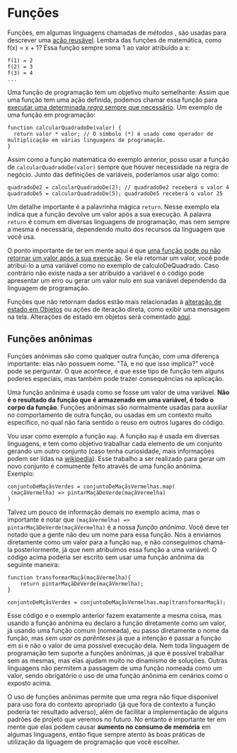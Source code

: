 

 # Funções

Funções, em algumas linguagens chamadas de *métodos* , são usadas para descrever uma <u>ação reusável</u>. Lembra das funções de matemática, como f(x) = x + 1? Essa função sempre soma 1 ao valor atribuído a x:

```
f(1) = 2
f(2) = 3
f(3) = 4
...
```

Uma função de programação tem um objetivo muito semelhante: Assim que uma função tem uma ação definida, podemos chamar essa função para <u>executar uma determinada *regra* sempre que necessário</u>. Um exemplo de uma função em programação:

```
function calcularQuadradoDe(valor) {
  return valor * valor; // O símbolo (*) é usado como operador de multiplicação em várias linguagens de programação.
}
```

Assim como a função matemática do exemplo anterior, posso usar a função de `calcularQuadradoDe(valor)` sempre que houver necessidade na regra de negócio. Junto das definições de variáveis, poderíamos usar algo como:

```
quadradoDe2 = calcularQuadradoDe(2); // quadradoDe2 receberá o valor 4
quadradoDe5 = calcularQuadradoDe(5); quadradoDe5 receberá o valor 25
```

Um detalhe importante é a palavrinha mágica `return`. Nesse exemplo ela indica que a função devolve um valor após a sua execução. A palavra `return` é comum em diversas linguagens de programação, mas nem sempre a mesma é necessária, dependendo muito dos recursos da linguagem que você usa.

O ponto importante de ter em mente aqui é que <u>uma função pode ou não retornar um valor após a sua execução</u>. Se ela retornar um valor, você pode atribuí-lo a uma variável como no exemplo de calculoDeQuadrado.
Caso contrário não existe nada a ser atribuído a variável e o código pode apresentar um erro ou gerar um valor nulo em sua variável dependendo da linguagem de programação.

Funções que não retornam dados estão mais relacionadas à <u>alteração de estado em Objetos</u> ou ações de iteração direta, como exibir uma mensagem na tela. Alterações de estado em objetos será comentado [aqui](classesObjetos.md).



 ## Funções anônimas

Funções anônimas são como qualquer outra função, com uma diferença importante: elas não possuem nome. "Tá, e no que isso implica?" você pode se perguntar. O que acontece, é que esse tipo de função tem alguns poderes especiais, mas também pode trazer consequências na aplicação.

Uma função anônima é usada como se fosse um valor de uma variável. **Não é o resultado da função que é armazenado em uma variável, é todo o corpo da função**. Funções anônimas são normalmente usadas para auxiliar no comportamento de outra função, ou usadas em um contexto muito específico, no qual não faria sentido o reuso em outros lugares do código.

Vou usar como exemplo a função `map`. A função `map` é usada em diversas linguagens, e tem como objetivo trabalhar cada elemento de um conjunto gerando um outro conjunto (caso tenha curiosidade, mais informações podem ser lídas na [wikipedia](https://en.wikipedia.org/wiki/Map_(higher-order_function))). Esse trabalho a ser realizado para gerar um novo conjunto é comumente feito através de uma função anônima. Exemplo:

```
conjuntoDeMaçãsVerdes = conjuntoDeMaçãsVermelhas.map(
 (maçãVermelha) => pintarMaçãDeVerde(maçãVermelha)
)
```

Talvez um pouco de informação demais no exemplo acima, mas o importante é notar que `(maçãVermelha) => pintarMaçãDeVerde(maçãVermelha)` é a nossa *função anônima*. Você deve ter notado que a gente não deu um nome para essa função. Nós a enviamos diretamente como um valor para a função `map`, e não conseguimos chamá-la posteriormente, já que nem atribuímos essa função a uma variável. O código acima poderia ser escrito sem usar uma função anônima da seguinte maneira:

```
function transformarMaçã(maçãVermelha){
	return pintarMaçãDeVerde(maçãVermelha);
} 

conjuntoDeMçãsVerdes = conjuntoDeMaçãsVermelhas.map(transformarMaçã);
```

Esse código e o exemplo anterior fazem exatamente a mesma coisa, mas usando a função anônima eu declaro a função diretamente como um valor, já usando uma função comum (nomeada), eu passo diretamente o nome da função, mas *sem usar os parênteses* já que a intenção é passar a função em si e não o valor de uma possível execução dela.
Nem toda linguagem de programação tem suporte a funções anônimas, já que é possível trabalhar sem as mesmas, mas elas ajudam muito no dinamismo de soluções. Outras linguagens não permitem a passagem de uma função nomeada como um valor, sendo obrigatório o uso de uma função anônima em cenários como o exposto acima.

O uso de funções anônimas permite que uma regra não fique disponível para uso fora do contexto apropriado (já que fora de contexto a função poderia ter resultado adverso), além de facilitar a implementação de alguns padrões de projeto que veremos no futuro. No entanto é importante ter em mente que elas podem causar **aumento no consumo de memória** em algumas linguagens, então fique sempre atento às boas práticas de utilização da liguagem de programação que você escolher.